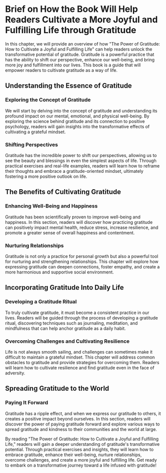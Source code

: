 Brief on How the Book Will Help Readers Cultivate a More Joyful and Fulfilling Life through Gratitude
==============================================================================================================

In this chapter, we will provide an overview of how "The Power of Gratitude: How to Cultivate a Joyful and Fulfilling Life" can help readers unlock the transformative potential of gratitude. Gratitude is a powerful practice that has the ability to shift our perspective, enhance our well-being, and bring more joy and fulfillment into our lives. This book is a guide that will empower readers to cultivate gratitude as a way of life.

Understanding the Essence of Gratitude
--------------------------------------

### Exploring the Concept of Gratitude

We will start by delving into the concept of gratitude and understanding its profound impact on our mental, emotional, and physical well-being. By exploring the science behind gratitude and its connection to positive psychology, readers will gain insights into the transformative effects of cultivating a grateful mindset.

### Shifting Perspectives

Gratitude has the incredible power to shift our perspectives, allowing us to see the beauty and blessings in even the simplest aspects of life. Through practical exercises and real-life examples, readers will learn how to reframe their thoughts and embrace a gratitude-oriented mindset, ultimately fostering a more positive outlook on life.

The Benefits of Cultivating Gratitude
-------------------------------------

### Enhancing Well-Being and Happiness

Gratitude has been scientifically proven to improve well-being and happiness. In this section, readers will discover how practicing gratitude can positively impact mental health, reduce stress, increase resilience, and promote a greater sense of overall happiness and contentment.

### Nurturing Relationships

Gratitude is not only a practice for personal growth but also a powerful tool for nurturing and strengthening relationships. This chapter will explore how expressing gratitude can deepen connections, foster empathy, and create a more harmonious and supportive social environment.

Incorporating Gratitude Into Daily Life
---------------------------------------

### Developing a Gratitude Ritual

To truly cultivate gratitude, it must become a consistent practice in our lives. Readers will be guided through the process of developing a gratitude ritual, discovering techniques such as journaling, meditation, and mindfulness that can help anchor gratitude as a daily habit.

### Overcoming Challenges and Cultivating Resilience

Life is not always smooth sailing, and challenges can sometimes make it difficult to maintain a grateful mindset. This chapter will address common obstacles to gratitude and provide strategies for overcoming them. Readers will learn how to cultivate resilience and find gratitude even in the face of adversity.

Spreading Gratitude to the World
--------------------------------

### Paying It Forward

Gratitude has a ripple effect, and when we express our gratitude to others, it creates a positive impact beyond ourselves. In this section, readers will discover the power of paying gratitude forward and explore various ways to spread gratitude and kindness to their communities and the world at large.

By reading "The Power of Gratitude: How to Cultivate a Joyful and Fulfilling Life," readers will gain a deeper understanding of gratitude's transformative potential. Through practical exercises and insights, they will learn how to embrace gratitude, enhance their well-being, nurture relationships, overcome challenges, and create a more joyful and fulfilling life. Get ready to embark on a transformative journey toward a life infused with gratitude!

